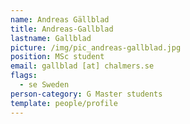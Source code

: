 ```yaml
---
name: Andreas Gällblad
title: Andreas-Gallblad
lastname: Gallblad
picture: /img/pic_andreas-gallblad.jpg
position: MSc student
email: gallblad [at] chalmers.se
flags:
  - se Sweden
person-category: G Master students
template: people/profile
---
```

